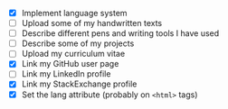 - [x] Implement language system
- [ ] Upload some of my handwritten texts
- [ ] Describe different pens and writing tools I have used
- [ ] Describe some of my projects
- [ ] Upload my curriculum vitae
- [x] Link my GitHub user page
- [ ] Link my LinkedIn profile
- [x] Link my StackExchange profile
- [x] Set the lang attribute (probably on `<html>` tags)
